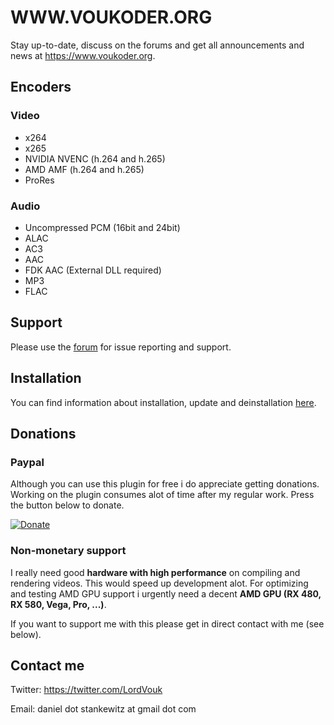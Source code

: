 # WWW.VOUKODER.ORG
Stay up-to-date, discuss on the forums and get all announcements and news at https://www.voukoder.org.

## Encoders
### Video
- x264
- x265
- NVIDIA NVENC (h.264 and h.265)
- AMD AMF (h.264 and h.265)
- ProRes
### Audio
- Uncompressed PCM (16bit and 24bit)
- ALAC
- AC3
- AAC
- FDK AAC (External DLL required)
- MP3
- FLAC

## Support
Please use the [forum](https://www.voukoder.org/forum) for issue reporting and support.

## Installation
You can find information about installation, update and deinstallation [here](https://www.voukoder.org/article/4-installation-updates-and-deinstallation/).

## Donations
### Paypal
Although you can use this plugin for free i do appreciate getting donations. Working on the plugin consumes alot of time after my regular work. Press the button below to donate.

[![Donate](https://www.paypalobjects.com/en_US/i/btn/btn_donate_LG.gif)](https://www.paypal.me/voukoder)

### Non-monetary support
I really need good **hardware with high performance** on compiling and rendering videos. This would speed up development alot. For optimizing and testing AMD GPU support i urgently need a decent **AMD GPU (RX 480, RX 580, Vega, Pro, ...)**.

If you want to support me with this please get in direct contact with me (see below).

## Contact me ##
Twitter: https://twitter.com/LordVouk

Email: daniel dot stankewitz at gmail dot com
